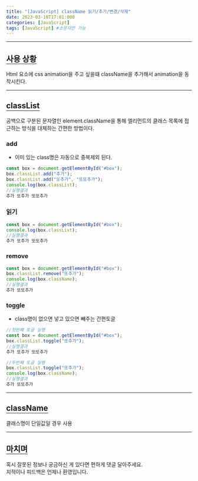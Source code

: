 ```yaml
---
title: "[JavaScript] className 읽기/추가/변경/삭제"
date: 2023-03-10T17:01:000
categories: [JavaScript]
tags: [JavaScript] #소문자만 가능
---
```


---

## <b style="border-bottom:2px solid gray">사용 상황</b>
<p>Html 요소에 css animation을 주고 싶을떄 className을 추가해서 animation을 동작시킨다.</p>

***

## <b style="border-bottom:2px solid gray">classList</b>
<p>공백으로 구분된 문자열인 element.className을 통해 엘리먼트의 클래스 목록에 접근하는 방식을 대체하는 간편한 방법이다.</p>

### <b>add</b>
- 이미 있는 class명은 자동으로 중복제외 된다.

```js
const box = document.getElementById("#box");
box.classList.add("추가");
box.classList.add("또추가", "또또추가");
console.log(box.classList);
//실행결과
추가 또추가 또또추가
```

### <b>읽기</b>
```js
const box = document.getElementById("#box");
console.log(box.classList);
//실행결과
추가 또추가 또또추가
```

### <b>remove</b>
```js
const box = document.getElementById("#box");
box.classList.remove("또추가");
console.log(box.className);
//실행결과
추가 또또추가
```

### <b>toggle</b>
- class명이 없으면 넣고 있으면 빼주는 간편토글

```js
//첫번쨰 토글 실행
const box = document.getElementById("#box");
box.classList.toggle("또추가");
//실행결과
추가 또추가 또또추가

//두번쨰 토글 실행
box.classList.toggle("또추가");
console.log(box.className);
//실행결과
추가 또또추가
```

***

## <b style="border-bottom:2px solid gray">className</b>
<p>클래스명이 단일값일 경우 사용</p>

---

## <b style="border-bottom:2px solid gray"><b>마치며</b></b>
<P>혹시 잘못된 정보나 궁금하신 게 있다면 편하게 댓글 달아주세요.<br/>
지적이나 피드백은 언제나 환영입니다.</p>